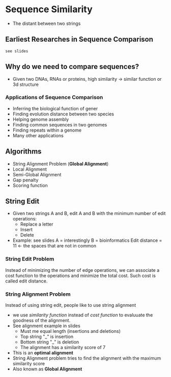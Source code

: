 # Sequence Similarity
* The distant between two strings

## Earliest Researches in Sequence Comparison
    see slides

## Why do we need to compare sequences?
* Given two DNAs, RNAs or proteins, high similarity -> similar function or 3d structure

### Applications of Sequence Comparison
* Inferring the biological function of gener
* Finding evolution distance between two species
* Helping genome assembly
* Finding common sequences in two genomes
* Finding repeats within a genome
* Many other applications

## Algorithms
* String Alignment Problem (**Global Alignment**)
* Local Alignment
* Semi-Global Alignment
* Gap penalty
* Scoring function

## String Edit
* Given two strings A and B, edit A and B with the minimum number of edit operations:  
    * Replace a letter
    * Insert
    * Delete
* Example: see slides
    A = interestingly
    B = bioinformatics
        Edit distance = 11 <- the spaces that are not in common
### String Edit Problem
Instead of minimizing the number of edge operations, we can associate a cost function to the operations and minimize the total cost. Such cost is called edit distance.
### String Alignment Problem
Instead of using string edit, people like to use string alignment
* we use *similarity function* instead of *cost function* to evaluuate the goodness of the alignment.
* See alignment example in slides
    * Must me equal length (insertions and deletions)
    * Top string "_" is insertion
    * Bottom string "_" is deletion
    * The alignment has a similarity score of 7
* This is an **optimal alignment**
* String Alignment problem tries to find the alignment with the maximum similarity score
* Also known as **Global Alignment**

